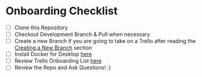 # Onboarding Checklist

- [ ] Clone this Repository
- [ ] Checkout Development Branch & Pull when necessary
- [ ] Create a new Branch if you are going to take on a Trello after reading the [Creating a New Branch](https://trello.com/c/4YGSP6Bk) section
- [ ] Install Docker for Desktop [here](https://www.docker.com/products/docker-desktop)
- [ ] Review Trello Onboarding List [here](https://trello.com/b/sqWynNq9/classroom-rumble)
- [ ] Review the Repo and Ask Questions! :)
